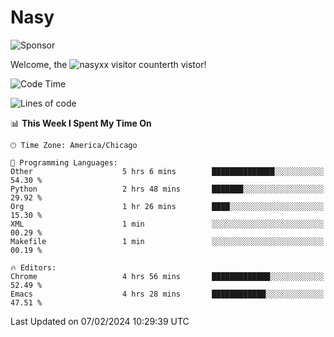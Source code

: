 # Nasy

<!--
<p align="center">
<img height="200" src="https://github-readme-stats.vercel.app/api?username=nasyxx&count_private=true&show_icons=true&theme=dracula&include_all_commits=true"/>
<img height="200" src="https://github-readme-stats.vercel.app/api/top-langs/?username=nasyxx&theme=dracula&hide=html,jupyter+notebook&count_private=true&show_icons=true"/>
</p>

  
----------------
-->

![Sponsor](https://img.shields.io/static/v1.svg?label=Sponsor&message=%E2%9D%A4&logo=GitHub&style=flat&color=pink)
 
Welcome, the ![nasyxx visitor counter](https://count.getloli.com/get/@nasyxx?theme=rule34)th vistor!
 
<!--START_SECTION:waka-->
![Code Time](http://img.shields.io/badge/Code%20Time-4%2C284%20hrs%2034%20mins-blue)

![Lines of code](https://img.shields.io/badge/From%20Hello%20World%20I%27ve%20Written-6.3%20million%20lines%20of%20code-blue)

📊 **This Week I Spent My Time On** 

```text
🕑︎ Time Zone: America/Chicago

💬 Programming Languages: 
Other                    5 hrs 6 mins        ██████████████░░░░░░░░░░░   54.30 % 
Python                   2 hrs 48 mins       ███████░░░░░░░░░░░░░░░░░░   29.92 % 
Org                      1 hr 26 mins        ████░░░░░░░░░░░░░░░░░░░░░   15.30 % 
XML                      1 min               ░░░░░░░░░░░░░░░░░░░░░░░░░   00.29 % 
Makefile                 1 min               ░░░░░░░░░░░░░░░░░░░░░░░░░   00.19 % 

🔥 Editors: 
Chrome                   4 hrs 56 mins       █████████████░░░░░░░░░░░░   52.49 % 
Emacs                    4 hrs 28 mins       ████████████░░░░░░░░░░░░░   47.51 % 
```


 Last Updated on 07/02/2024 10:29:39 UTC
<!--END_SECTION:waka-->

<!-- ![visitors](https://visitor-badge.laobi.icu/badge?page_id=nasyxx.nasyxx) -->
